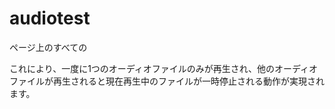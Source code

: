 # audiotest

ページ上のすべての<audio>要素に対してイベントリスナーを追加し、再生ボタンがクリックされたときに他のすべてのオーディオ要素を一時停止します。

これにより、一度に1つのオーディオファイルのみが再生され、他のオーディオファイルが再生されると現在再生中のファイルが一時停止される動作が実現されます。
